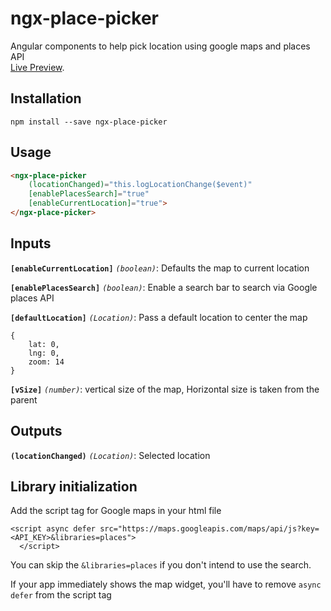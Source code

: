 # ngx-place-picker

Angular components to help pick location using google maps and places API
<br>
[Live Preview](https://itsteknas.github.io/ngx-place-picker/).

## Installation

`npm install --save ngx-place-picker`

## Usage

``` html
<ngx-place-picker 
    (locationChanged)="this.logLocationChange($event)" 
    [enablePlacesSearch]="true"
    [enableCurrentLocation]="true">
</ngx-place-picker>
```

## Inputs

**`[enableCurrentLocation]`** *`(boolean)`*: Defaults the map to current location

**`[enablePlacesSearch]`** *`(boolean)`*: Enable a search bar to search via Google places API

**`[defaultLocation]`** *`(Location)`*: Pass a default location to center the map

```
{
    lat: 0,
    lng: 0,
    zoom: 14
}
```

**`[vSize]`** *`(number)`*: vertical size of the map, Horizontal size is taken from the parent

## Outputs

**`(locationChanged)`** *`(Location)`*: Selected location

## Library initialization

Add the script tag for Google maps in your html file
```
<script async defer src="https://maps.googleapis.com/maps/api/js?key=<API_KEY>&libraries=places">
  </script>
```
You can skip the `&libraries=places` if you don't intend to use the search.

If your app immediately shows the map widget, you'll have to remove `async defer` from the script tag
